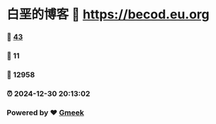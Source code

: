 # 白垩的博客 :link: https://becod.eu.org 
### :page_facing_up: [43](https://becod.eu.org/tag.html) 
### :speech_balloon: 11 
### :hibiscus: 12958 
### :alarm_clock: 2024-12-30 20:13:02 
### Powered by :heart: [Gmeek](https://github.com/Meekdai/Gmeek)
